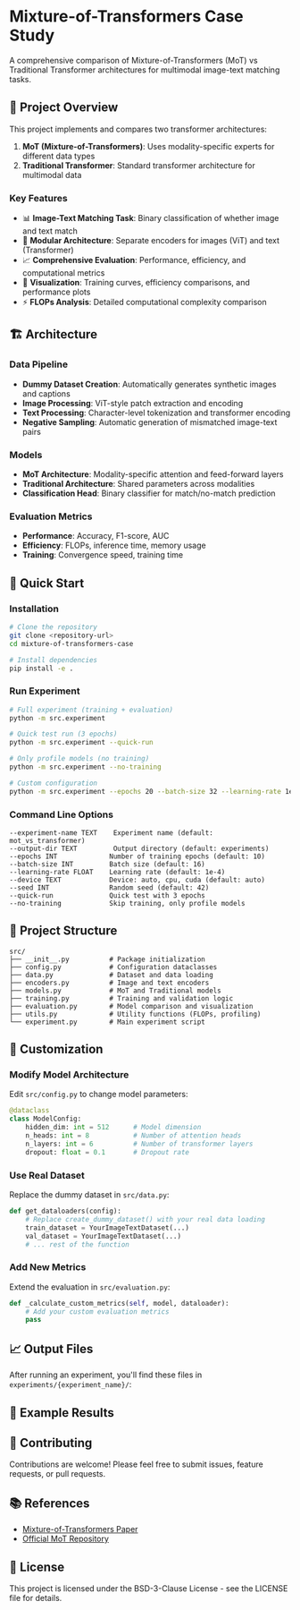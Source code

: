 # Mixture-of-Transformers Case Study

A comprehensive comparison of Mixture-of-Transformers (MoT) vs Traditional Transformer architectures for multimodal image-text matching tasks.

## 🎯 Project Overview

This project implements and compares two transformer architectures:

1. **MoT (Mixture-of-Transformers)**: Uses modality-specific experts for different data types
2. **Traditional Transformer**: Standard transformer architecture for multimodal data

### Key Features

- 📊 **Image-Text Matching Task**: Binary classification of whether image and text match
- 🔧 **Modular Architecture**: Separate encoders for images (ViT) and text (Transformer)
- 📈 **Comprehensive Evaluation**: Performance, efficiency, and computational metrics
- 🎨 **Visualization**: Training curves, efficiency comparisons, and performance plots
- ⚡ **FLOPs Analysis**: Detailed computational complexity comparison

## 🏗️ Architecture

### Data Pipeline

- **Dummy Dataset Creation**: Automatically generates synthetic images and captions
- **Image Processing**: ViT-style patch extraction and encoding
- **Text Processing**: Character-level tokenization and transformer encoding
- **Negative Sampling**: Automatic generation of mismatched image-text pairs

### Models

- **MoT Architecture**: Modality-specific attention and feed-forward layers
- **Traditional Architecture**: Shared parameters across modalities
- **Classification Head**: Binary classifier for match/no-match prediction

### Evaluation Metrics

- **Performance**: Accuracy, F1-score, AUC
- **Efficiency**: FLOPs, inference time, memory usage
- **Training**: Convergence speed, training time

## 🚀 Quick Start

### Installation

```bash
# Clone the repository
git clone <repository-url>
cd mixture-of-transformers-case

# Install dependencies
pip install -e .
```

### Run Experiment

```bash
# Full experiment (training + evaluation)
python -m src.experiment

# Quick test run (3 epochs)
python -m src.experiment --quick-run

# Only profile models (no training)
python -m src.experiment --no-training

# Custom configuration
python -m src.experiment --epochs 20 --batch-size 32 --learning-rate 1e-4
```

### Command Line Options

```
--experiment-name TEXT    Experiment name (default: mot_vs_transformer)
--output-dir TEXT         Output directory (default: experiments)
--epochs INT             Number of training epochs (default: 10)
--batch-size INT         Batch size (default: 16)
--learning-rate FLOAT    Learning rate (default: 1e-4)
--device TEXT            Device: auto, cpu, cuda (default: auto)
--seed INT               Random seed (default: 42)
--quick-run              Quick test with 3 epochs
--no-training            Skip training, only profile models
```

## 📁 Project Structure

```
src/
├── __init__.py          # Package initialization
├── config.py            # Configuration dataclasses
├── data.py              # Dataset and data loading
├── encoders.py          # Image and text encoders
├── models.py            # MoT and Traditional models
├── training.py          # Training and validation logic
├── evaluation.py        # Model comparison and visualization
├── utils.py             # Utility functions (FLOPs, profiling)
└── experiment.py        # Main experiment script
```

## 🔧 Customization

### Modify Model Architecture

Edit `src/config.py` to change model parameters:

```python
@dataclass
class ModelConfig:
    hidden_dim: int = 512      # Model dimension
    n_heads: int = 8           # Number of attention heads
    n_layers: int = 6          # Number of transformer layers
    dropout: float = 0.1       # Dropout rate
```

### Use Real Dataset

Replace the dummy dataset in `src/data.py`:

```python
def get_dataloaders(config):
    # Replace create_dummy_dataset() with your real data loading
    train_dataset = YourImageTextDataset(...)
    val_dataset = YourImageTextDataset(...)
    # ... rest of the function
```

### Add New Metrics

Extend the evaluation in `src/evaluation.py`:

```python
def _calculate_custom_metrics(self, model, dataloader):
    # Add your custom evaluation metrics
    pass
```

## 📈 Output Files

After running an experiment, you'll find these files in `experiments/{experiment_name}/`:

## 🧪 Example Results

## 🤝 Contributing

Contributions are welcome! Please feel free to submit issues, feature requests, or pull requests.

## 📚 References

- [Mixture-of-Transformers Paper](https://arxiv.org/abs/2411.04996)
- [Official MoT Repository](https://github.com/facebookresearch/Mixture-of-Transformers)

## 📄 License

This project is licensed under the BSD-3-Clause License - see the LICENSE file for details.
